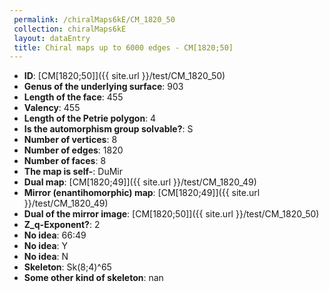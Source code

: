 ```yaml
--- 
 permalink: /chiralMaps6kE/CM_1820_50 
 collection: chiralMaps6kE
 layout: dataEntry
 title: Chiral maps up to 6000 edges - CM[1820;50]
---
```


- **ID**: [CM[1820;50]]({{ site.url }}/test/CM_1820_50)
- **Genus of the underlying surface**: 903
- **Length of the face**: 455
- **Valency**: 455
- **Length of the Petrie polygon**: 4
- **Is the automorphism group solvable?**: S
- **Number of vertices**: 8
- **Number of edges**: 1820
- **Number of faces**: 8
- **The map is self-**: DuMir
- **Dual map**: [CM[1820;49]]({{ site.url }}/test/CM_1820_49)
- **Mirror (enantihomorphic) map**: [CM[1820;49]]({{ site.url }}/test/CM_1820_49)
- **Dual of the mirror image**: [CM[1820;50]]({{ site.url }}/test/CM_1820_50)
- **Z_q-Exponent?**: 2
- **No idea**:  66:49
- **No idea**: Y
- **No idea**: N
- **Skeleton**: Sk(8;4)^65
- **Some other kind of skeleton**: nan
